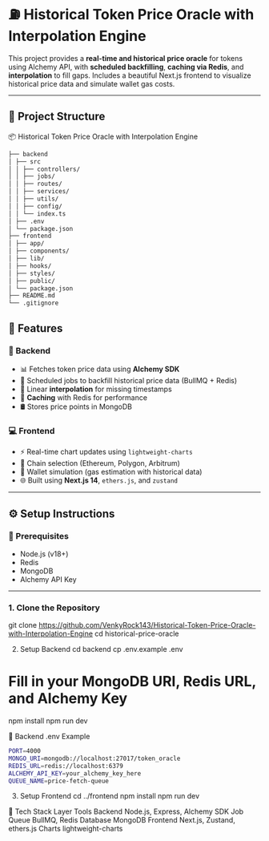 # ⛽ Historical Token Price Oracle with Interpolation Engine

This project provides a **real-time and historical price oracle** for tokens using Alchemy API, with **scheduled backfilling**, **caching via Redis**, and **interpolation** to fill gaps. Includes a beautiful Next.js frontend to visualize historical price data and simulate wallet gas costs.

---

## 📁 Project Structure

📦 Historical Token Price Oracle with Interpolation Engine

```sh
├── backend
│ ├── src
│ │ ├── controllers/
│ │ ├── jobs/
│ │ ├── routes/
│ │ ├── services/
│ │ ├── utils/
│ │ ├── config/
│ │ └── index.ts
│ ├── .env
│ └── package.json
├── frontend
│ ├── app/
│ ├── components/
│ ├── lib/
│ ├── hooks/
│ ├── styles/
│ ├── public/
│ └── package.json
├── README.md
└── .gitignore
```

## 🚀 Features

### 🧠 Backend
- 📊 Fetches token price data using **Alchemy SDK**
- 🔁 Scheduled jobs to backfill historical price data (BullMQ + Redis)
- 🧮 Linear **interpolation** for missing timestamps
- 🧠 **Caching** with Redis for performance
- 🛢 Stores price points in MongoDB

### 💻 Frontend
- ⚡ Real-time chart updates using `lightweight-charts`
- 🔁 Chain selection (Ethereum, Polygon, Arbitrum)
- 🧮 Wallet simulation (gas estimation with historical data)
- 🌐 Built using **Next.js 14**, `ethers.js`, and `zustand`

---

## ⚙️ Setup Instructions

### 🧩 Prerequisites

- Node.js (v18+)
- Redis
- MongoDB
- Alchemy API Key

---

### 1. Clone the Repository
git clone https://github.com/VenkyRock143/Historical-Token-Price-Oracle-with-Interpolation-Engine
cd historical-price-oracle

2. Setup Backend
cd backend
cp .env.example .env
# Fill in your MongoDB URI, Redis URL, and Alchemy Key

npm install
npm run dev

📌 Backend .env Example
```sh
PORT=4000
MONGO_URI=mongodb://localhost:27017/token_oracle
REDIS_URL=redis://localhost:6379
ALCHEMY_API_KEY=your_alchemy_key_here
QUEUE_NAME=price-fetch-queue
```

3. Setup Frontend
cd ../frontend
npm install
npm run dev


🧰 Tech Stack
Layer	Tools
Backend	Node.js, Express, Alchemy SDK
Job Queue	BullMQ, Redis
Database	MongoDB
Frontend	Next.js, Zustand, ethers.js
Charts	lightweight-charts
